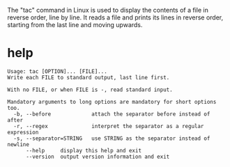 The "tac" command in Linux is used to display the contents of a file in reverse order, line by line. It reads a file and prints its lines in reverse order, starting from the last line and moving upwards.

# help 

```
Usage: tac [OPTION]... [FILE]...
Write each FILE to standard output, last line first.

With no FILE, or when FILE is -, read standard input.

Mandatory arguments to long options are mandatory for short options too.
  -b, --before             attach the separator before instead of after
  -r, --regex              interpret the separator as a regular expression
  -s, --separator=STRING   use STRING as the separator instead of newline
      --help     display this help and exit
      --version  output version information and exit

```

